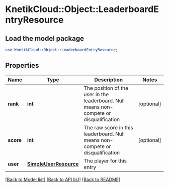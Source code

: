 # KnetikCloud::Object::LeaderboardEntryResource

## Load the model package
```perl
use KnetikCloud::Object::LeaderboardEntryResource;
```

## Properties
Name | Type | Description | Notes
------------ | ------------- | ------------- | -------------
**rank** | **int** | The position of the user in the leaderboard. Null means non-compete or disqualification | [optional] 
**score** | **int** | The raw score in this leaderboard. Null means non-compete or disqualification | [optional] 
**user** | [**SimpleUserResource**](SimpleUserResource.md) | The player for this entry | 

[[Back to Model list]](../README.md#documentation-for-models) [[Back to API list]](../README.md#documentation-for-api-endpoints) [[Back to README]](../README.md)


